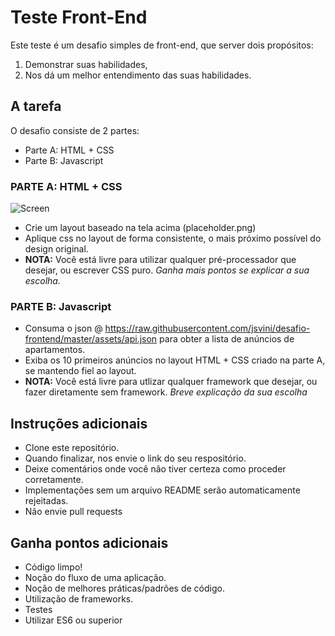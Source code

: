 # Teste Front-End

Este teste é um desafio simples de front-end, que server dois propósitos: 

1. Demonstrar suas habilidades,
1. Nos dá um melhor entendimento das suas habilidades.

## A tarefa

O desafio consiste de 2 partes:
* Parte A: HTML + CSS
* Parte B: Javascript

### PARTE A: HTML + CSS

![Screen](https://raw.githubusercontent.com/jsvini/desafio-frontend/master/assets/placeholder.png)

* Crie um layout baseado na tela acima (placeholder.png)
* Aplique css no layout de forma consistente, o mais próximo possível do design original.
* **NOTA:** Você está livre para utilizar qualquer pré-processador que desejar, ou escrever CSS puro. *Ganha mais pontos se explicar a sua escolha.* 

### PARTE B: Javascript

* Consuma o json @ https://raw.githubusercontent.com/jsvini/desafio-frontend/master/assets/api.json para obter a lista de anúncios de apartamentos. 
* Exiba os 10 primeiros anúncios no layout HTML + CSS criado na parte A, se mantendo fiel ao layout.
* **NOTA:** Você está livre para utlizar qualquer framework que desejar, ou fazer diretamente sem framework. *Breve explicação da sua escolha* 


## Instruções adicionais

* Clone este repositório.
* Quando finalizar, nos envie o link do seu respositório.
* Deixe comentários onde você não tiver certeza como proceder corretamente.
* Implementações sem um arquivo README serão automaticamente rejeitadas.
* Não envie pull requests


## Ganha pontos adicionais

* Código limpo!
* Noção do fluxo de uma aplicação.
* Noção de melhores práticas/padrões de código.
* Utilização de frameworks.
* Testes
* Utilizar ES6 ou superior

